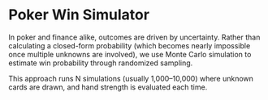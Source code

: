 # Poker Win Simulator


In poker and finance alike, outcomes are driven by uncertainty. Rather than calculating a closed-form probability (which becomes nearly impossible once multiple unknowns are involved), we use Monte Carlo simulation to estimate win probability through randomized sampling.

This approach runs N simulations (usually 1,000–10,000) where unknown cards are drawn, and hand strength is evaluated each time.
